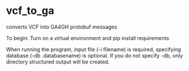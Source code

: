# vcf_to_ga
converts VCF into GA4GH protobuf messages

To begin:
Turn on a virtual environment and pip install requirements

When running the program, input file (-i filename) is required, specifying database (-db .databasename) is optional.  If you do not specify -db, only directory structured output will be created.
